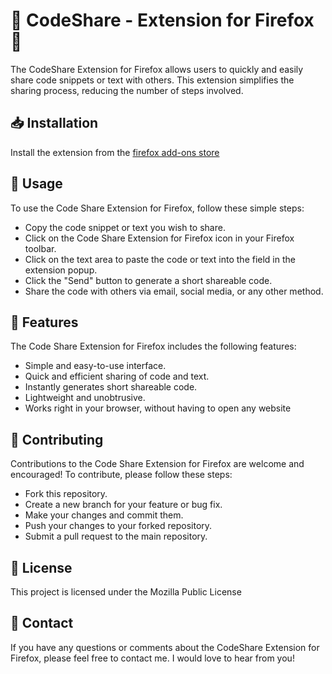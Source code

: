 # 🚀 CodeShare - Extension for Firefox 🚀
The CodeShare Extension for Firefox allows users to quickly and easily share code snippets or text with others. This extension simplifies the sharing process, reducing the number of steps involved.

## 📥 Installation
Install the extension from the [firefox add-ons store](https://addons.mozilla.org/en-US/firefox/addon/codeshare/)

## 📝 Usage
To use the Code Share Extension for Firefox, follow these simple steps:

- Copy the code snippet or text you wish to share.
- Click on the Code Share Extension for Firefox icon in your Firefox toolbar.
- Click on the text area to paste the code or text into the field in the extension popup.
- Click the "Send" button to generate a short shareable code.
- Share the code with others via email, social media, or any other method.

## 🌟 Features
The Code Share Extension for Firefox includes the following features:

- Simple and easy-to-use interface.
- Quick and efficient sharing of code and text.
- Instantly generates short shareable code.
- Lightweight and unobtrusive.
- Works right in your browser, without having to open any website

## 🤝 Contributing
Contributions to the Code Share Extension for Firefox are welcome and encouraged! To contribute, please follow these steps:
- Fork this repository.
- Create a new branch for your feature or bug fix.
- Make your changes and commit them.
- Push your changes to your forked repository.
- Submit a pull request to the main repository.
## 📄 License
This project is licensed under the Mozilla Public License

## 📧 Contact
If you have any questions or comments about the CodeShare Extension for Firefox, please feel free to contact me. I would love to hear from you!